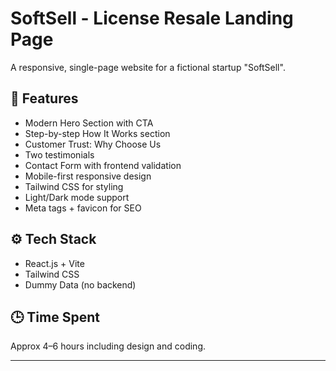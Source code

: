 # SoftSell - License Resale Landing Page

A responsive, single-page website for a fictional startup "SoftSell".

## 🚀 Features
- Modern Hero Section with CTA
- Step-by-step How It Works section
- Customer Trust: Why Choose Us
- Two testimonials
- Contact Form with frontend validation
- Mobile-first responsive design
- Tailwind CSS for styling
- Light/Dark mode support
- Meta tags + favicon for SEO

## ⚙️ Tech Stack
- React.js + Vite
- Tailwind CSS
- Dummy Data (no backend)

## 🕒 Time Spent
Approx 4–6 hours including design and coding.

---


